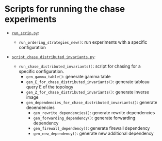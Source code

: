 # Scripts for running the chase experiments

- [`run_scrip.py`](run_script.py):
  - `run_ordering_strategies_new()`: run experiments with a specific configuration

- [`script_chase_distributed_invariants.py`](script_chase_distributed_invariants.py):
  - `run_chase_distributed_invariants()`: script for chasing for a specific configuration.
    - `gen_gamma_table()`: generate gamma table
    - `gen_E_for_chase_distributed_invariants()`: generate tableau query E of the topology
    - `gen_Z_for_chase_distributed_invariants()`: generate inverse image
    - `gen_dependencies_for_chase_distributed_invariants()`: generate deoendencies
      - `gen_rewrite_dependencies()`: generate rewrite dependencies
      - `gen_forwarding_dependency()`: generate forwarding dependency
      - `gen_firewall_dependency()`: generate firewall dependency
      - `gen_new_dependency()`: generate new additional dependency
